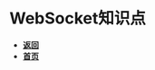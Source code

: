 # WebSocket知识点

- [**返回**](https://code.aliyun.com/kangxianghui/studywrod/tree/master/%E5%A4%A7%E4%B8%89%E5%AD%A6%E4%B9%A0%E7%9F%A5%E8%AF%86%E7%82%B9/web/README.md)
- [**首页**](https://code.aliyun.com/kangxianghui/studywrod/tree/master/README.md)

